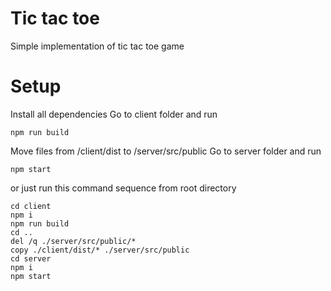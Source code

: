 # Tic tac toe

Simple implementation of tic tac toe game

# Setup

Install all dependencies
Go to client folder and run

`npm run build`

Move files from /client/dist to /server/src/public
Go to server folder and run

`npm start`

or just run this command sequence from root directory
```
cd client
npm i
npm run build
cd ..
del /q ./server/src/public/*
copy ./client/dist/* ./server/src/public
cd server
npm i
npm start
```
